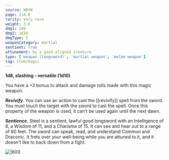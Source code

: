 ```yaml
---
source: WBtW
page: 214.0
rarity: very rare
weight: 3.0
dmg1: 1d8
dmg2: 1d10
dmgType: S
weaponCategory: martial
sentient: True
attunement: by a good-aligned creature
type: ['weapon (longsword)', 'martial weapon', 'melee weapon']
tag: item/magic
---
```


**1d8, slashing - versatile (1d10)**

You have a +2 bonus to attack and damage rolls made with this magic weapon.

**_Revivify_**. You can use an action to cast the [[revivify]] spell from the sword. You must touch the target with the sword to cast the spell. Once this property of the weapon is used, it can't be used again until the next dawn.

**_Sentience_**. Steel is a sentient, lawful good longsword with an Intelligence of 8, a Wisdom of 11, and a Charisma of 15. It can see and hear out to a range of 60 feet. The sword can speak, read, and understand Common and Draconic. It frets over your well-being while you are attuned to it, and it doesn't like to back down from a fight.


![|600](https://5e.tools/img/items/WBtW/Steel.jpg)
